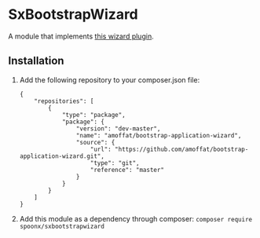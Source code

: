 # SxBootstrapWizard
A module that implements [this wizard plugin](https://github.com/amoffat/bootstrap-application-wizard).

Installation
------------
1. Add the following repository to your composer.json file:
    ```
    {
        "repositories": [
            {
                "type": "package",
                "package": {
                    "version": "dev-master",
                    "name": "amoffat/bootstrap-application-wizard",
                    "source": {
                        "url": "https://github.com/amoffat/bootstrap-application-wizard.git",
                        "type": "git",
                        "reference": "master"
                    }
                }
            }
        ]
    }
    ```
2. Add this module as a dependency through composer:
    `composer require spoonx/sxbootstrapwizard`
